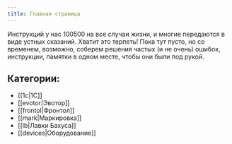 ```yaml
---
title: Главная страница
---
```


Инструкций у нас 100500 на все случаи жизни, и многие передаются в виде устных сказаний. Хватит это терпеть!
Пока тут пусто, но со временем, возможно, соберем решения частых (и не очень) ошибок, инструкции, памятки в одном месте, чтобы они были под рукой.

## Категории:

  - [[1c|1С]]
  - [[evotor|Эвотор]]
  - [[frontol|Фронтол]]
  - [[mark|Маркировка]]
  - [[lb|Лавки Бахуса]]
  - [[devices|Оборудование]]
